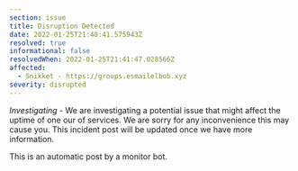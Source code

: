 ```yaml
---
section: issue
title: Disruption Detected
date: 2022-01-25T21:40:41.575943Z
resolved: true
informational: false
resolvedWhen: 2022-01-25T21:41:47.028566Z
affected:
  - Snikket - https://groups.esmailelbob.xyz
severity: disrupted
---
```

*Investigating* - We are investigating a potential issue that might affect the uptime of one our of services. We are sorry for any inconvenience this may cause you. This incident post will be updated once we have more information.

This is an automatic post by a monitor bot.
        